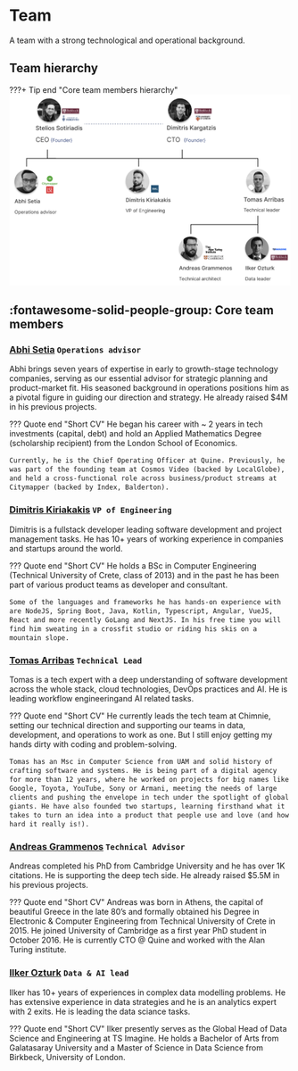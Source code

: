 # Team

A team with a strong technological and operational background.

## Team hierarchy

???+ Tip end "Core team members hierarchy"
    <img src="../assets/images/hierarchy.png" alt="Stelios"/>

## :fontawesome-solid-people-group: Core team members

### <a href="https://linkedin.com/in/abhis23" target="_blank"> Abhi Setia</a> `Operations advisor`

Abhi brings seven years of expertise in early to growth-stage technology companies, serving as our essential advisor for strategic planning and product-market fit. His seasoned background in operations positions him as a pivotal figure in guiding our direction and strategy.  He already raised $4M in his previous projects.

??? Quote end "Short CV"
    He began his career with ~ 2 years in tech investments (capital, debt) 
    and hold an Applied Mathematics Degree (scholarship recipient) from 
    the London School of Economics.
    
    Currently, he is the Chief Operating Officer at Quine. Previously, he was part of the founding team at Cosmos Video (backed by LocalGlobe), and held a cross-functional role across business/product streams at Citymapper (backed by Index, Balderton). 


### <a href="https://www.linkedin.com/in/kiriakakis/" target="_blank"> Dimitris Kiriakakis</a> `VP of Engineering`

Dimitris is a fullstack developer leading software development and project management tasks. He has 10+ years of working experience in companies and startups around the world. 

??? Quote end "Short CV"
    He holds a BSc in Computer Engineering (Technical University of Crete, class of 2013) and in the past he has been part of various product teams as developer and consultant.

    Some of the languages and frameworks he has hands-on experience with are NodeJS, Spring Boot, Java, Kotlin, Typescript, Angular, VueJS, React and more recently GoLang and NextJS. In his free time you will find him sweating in a crossfit studio or riding his skis on a mountain slope.

###  <a href="https://www.linkedin.com/in/tomups" target="_blank"> Tomas Arribas</a> `Technical Lead`

Tomas is a tech expert with a deep understanding of software development across the whole stack, cloud technologies, DevOps practices and AI. He is leading workflow engineeringand AI related tasks.

??? Quote end "Short CV"
    He currently leads the tech team at Chimnie, setting our technical direction and supporting our teams in data, development, and operations to work as one. But I still enjoy getting my hands dirty with coding and problem-solving.

    Tomas has an Msc in Computer Science from UAM and solid history of crafting software and systems. He is being part of a digital agency for more than 12 years, where he worked on projects for big names like Google, Toyota, YouTube, Sony or Armani, meeting the needs of large clients and pushing the envelope in tech under the spotlight of global giants. He have also founded two startups, learning firsthand what it takes to turn an idea into a product that people use and love (and how hard it really is!).

###  <a href="https://www.turing.ac.uk/people/former-doctoral-students/andreas-grammenos" target="_blank"> Andreas Grammenos</a> `Technical Advisor`

Andreas completed his PhD from Cambridge University and he has over 1K citations. He is supporting the deep tech side. He already raised $5.5M in his previous projects.

??? Quote end "Short CV"
    Andreas was born in Athens, the capital of beautiful Greece in the late 80’s and formally obtained his Degree in Electronic & Computer Engineering from Technical University of Crete in 2015. He joined University of Cambridge as a first year PhD student in October 2016. He is currently CTO @ Quine and worked with the Alan Turing institute. 

### <a href="https://www.linkedin.com/in/iozturk/" target="_blank"> Ilker Ozturk</a> `Data & AI lead`

Ilker has 10+ years of experiences in complex data modelling problems. He has extensive experience in data strategies and he is an analytics expert with 2 exits. He is leading the data sciance tasks.

??? Quote end "Short CV"
    Ilker presently serves as the Global Head of Data Science and Engineering at TS Imagine. He holds a Bachelor of Arts from Galatasaray University and a Master of Science in Data Science from Birkbeck, University of London.